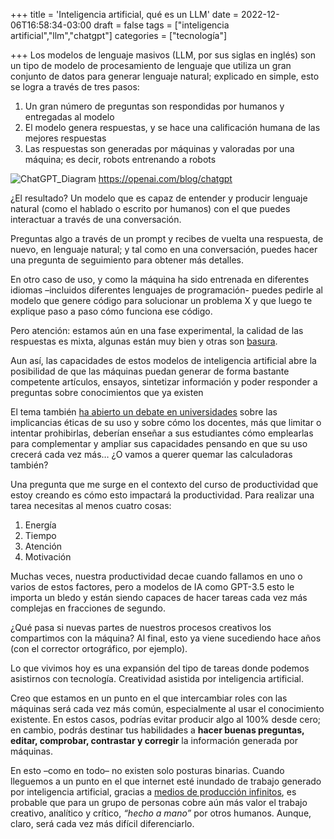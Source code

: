 +++
title = 'Inteligencia artificial, qué es un LLM'
date = 2022-12-06T16:58:34-03:00
draft = false
tags = ["inteligencia artificial","llm","chatgpt"]
categories = ["tecnología"]

+++
Los modelos de lenguaje masivos (LLM, por sus siglas en inglés) son un tipo de modelo de procesamiento de lenguaje que utiliza un gran conjunto de datos para generar lenguaje natural; explicado en simple, esto se logra a través de tres pasos:

1. Un gran número de preguntas son respondidas por humanos y entregadas al modelo
2. El modelo genera respuestas, y se hace una calificación humana de las mejores respuestas
3. Las respuestas son generadas por máquinas y valoradas por una máquina; es decir, robots entrenando a robots

![ChatGPT\_Diagram][image-1]
https://openai.com/blog/chatgpt

¿El resultado? Un modelo que es capaz de entender y producir lenguaje natural (como el hablado o escrito por humanos) con el que puedes interactuar a través de una conversación. 

Preguntas algo a través de un prompt y recibes de vuelta una respuesta, de nuevo, en lenguaje natural; y tal como en una conversación, puedes hacer una pregunta de seguimiento para obtener más detalles.

En otro caso de uso, y como la máquina ha sido entrenada en diferentes idiomas –incluidos diferentes lenguajes de programación- puedes pedirle al modelo que genere código para solucionar un problema X y que luego te explique paso a paso cómo funciona ese código.

Pero atención: estamos aún en una fase experimental, la calidad de las respuestas es mixta, algunas están muy bien y otras son [basura][1].

Aun así, las capacidades de estos modelos de inteligencia artificial abre la posibilidad de que las máquinas puedan generar de forma bastante competente artículos, ensayos, sintetizar información y poder responder a preguntas sobre conocimientos que ya existen

El tema también [ha abierto un debate en universidades][2] sobre las implicancias éticas de su uso y sobre cómo los docentes, más que limitar o intentar prohibirlas, deberían enseñar a sus estudiantes cómo emplearlas para complementar y ampliar sus capacidades pensando en que su uso crecerá cada vez más… ¿O vamos a querer quemar las calculadoras también?

Una pregunta que me surge en el contexto del curso de productividad que estoy creando es cómo esto impactará la productividad. Para realizar una tarea necesitas al menos cuatro cosas: 
1. Energía
2. Tiempo
3. Atención
4. Motivación

Muchas veces, nuestra productividad decae cuando fallamos en uno o varios de estos factores, pero a modelos de IA como GPT-3.5 esto le importa un bledo y están siendo capaces de hacer tareas cada vez más complejas en fracciones de segundo.

¿Qué pasa si nuevas partes de nuestros procesos creativos los compartimos con la máquina? Al final, esto ya viene sucediendo hace años (con el corrector ortográfico, por ejemplo). 

Lo que vivimos hoy es una expansión del tipo de tareas donde podemos asistirnos con tecnología. Creatividad asistida por inteligencia artificial.

Creo que estamos en un punto en el que intercambiar roles con las máquinas será cada vez más común, especialmente al usar el conocimiento existente. En estos casos, podrías evitar producir algo al 100% desde cero; en cambio, podrás destinar tus habilidades a **hacer buenas preguntas, editar, comprobar, contrastar y corregir** la información generada por máquinas.

En esto –como en todo– no existen solo posturas binarias. Cuando lleguemos a un punto en el que internet esté inundado de trabajo generado por inteligencia artificial, gracias a [medios de producción infinitos][3], es probable que para un grupo de personas cobre aún más valor el trabajo creativo, analítico y crítico, *“hecho a mano”* por otros humanos. Aunque, claro, será cada vez más difícil diferenciarlo.

[1]:	https://twitter.com/bsilva96/status/1599747324968046592
[2]:	https://www.theguardian.com/australia-news/2022/nov/19/full-on-robot-writing-the-artificial-intelligence-challenge-facing-universities
[3]:	https://www.generalist.com/briefing/endless-media

[image-1]:	/img/ChatGPT_Diagram.jpg